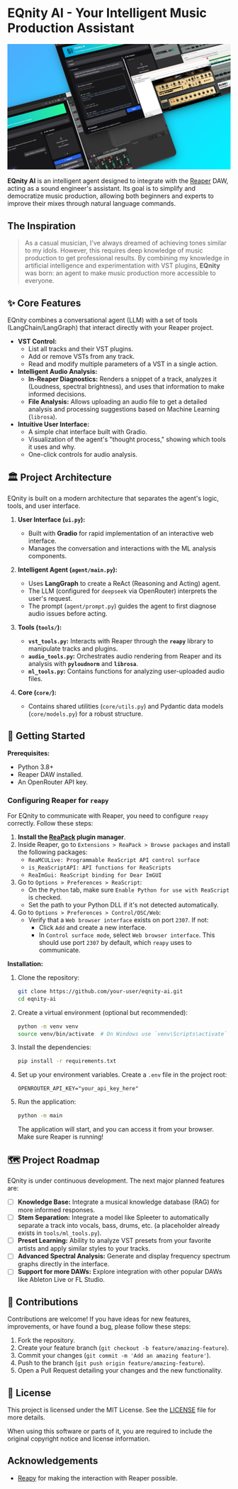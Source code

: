 # EQnity AI - Your Intelligent Music Production Assistant

![EQnity UI](assets/cover_1.png)

**EQnity AI** is an intelligent agent designed to integrate with the [Reaper](https://www.reaper.fm/) DAW, acting as a sound engineer's assistant. Its goal is to simplify and democratize music production, allowing both beginners and experts to improve their mixes through natural language commands.

## The Inspiration

> As a casual musician, I've always dreamed of achieving tones similar to my idols. However, this requires deep knowledge of music production to get professional results. By combining my knowledge in artificial intelligence and experimentation with VST plugins, **EQnity** was born: an agent to make music production more accessible to everyone.

## ✨ Core Features

EQnity combines a conversational agent (LLM) with a set of tools (LangChain/LangGraph) that interact directly with your Reaper project.

*   **VST Control:**
    *   List all tracks and their VST plugins.
    *   Add or remove VSTs from any track.
    *   Read and modify multiple parameters of a VST in a single action.
*   **Intelligent Audio Analysis:**
    *   **In-Reaper Diagnostics:** Renders a snippet of a track, analyzes it (Loudness, spectral brightness), and uses that information to make informed decisions.
    *   **File Analysis:** Allows uploading an audio file to get a detailed analysis and processing suggestions based on Machine Learning (`librosa`).
*   **Intuitive User Interface:**
    *   A simple chat interface built with Gradio.
    *   Visualization of the agent's "thought process," showing which tools it uses and why.
    *   One-click controls for audio analysis.

## 🏛️ Project Architecture

EQnity is built on a modern architecture that separates the agent's logic, tools, and user interface.

1.  **User Interface (`ui.py`):**
    *   Built with **Gradio** for rapid implementation of an interactive web interface.
    *   Manages the conversation and interactions with the ML analysis components.

2.  **Intelligent Agent (`agent/main.py`):**
    *   Uses **LangGraph** to create a ReAct (Reasoning and Acting) agent.
    *   The LLM (configured for `deepseek` via OpenRouter) interprets the user's request.
    *   The prompt (`agent/prompt.py`) guides the agent to first diagnose audio issues before acting.

3.  **Tools (`tools/`):**
    *   **`vst_tools.py`:** Interacts with Reaper through the **`reapy`** library to manipulate tracks and plugins.
    *   **`audio_tools.py`:** Orchestrates audio rendering from Reaper and its analysis with **`pyloudnorm`** and **`librosa`**.
    *   **`ml_tools.py`:** Contains functions for analyzing user-uploaded audio files.

4.  **Core (`core/`):**
    *   Contains shared utilities (`core/utils.py`) and Pydantic data models (`core/models.py`) for a robust structure.

## 🚀 Getting Started

**Prerequisites:**
*   Python 3.8+
*   Reaper DAW installed.
*   An OpenRouter API key.

### Configuring Reaper for `reapy`

For EQnity to communicate with Reaper, you need to configure `reapy` correctly. Follow these steps:

1.  **Install the [ReaPack](https://reapack.com/) plugin manager**.
2.  Inside Reaper, go to `Extensions > ReaPack > Browse packages` and install the following packages:
    *   `ReaMCULive: Programmable ReaScript API control surface`
    *   `is_ReaScriptAPI: API functions for ReaScripts`
    *   `ReaImGui: ReaScript binding for Dear ImGUI`
3.  Go to `Options > Preferences > ReaScript`:
    *   On the `Python` tab, make sure `Enable Python for use with ReaScript` is checked.
    *   Set the path to your Python DLL if it's not detected automatically.
4.  Go to `Options > Preferences > Control/OSC/Web`:
    *   Verify that a `Web browser interface` exists on port `2307`. If not:
        -   Click `Add` and create a new interface.
        -   In `Control surface mode`, select `Web browser interface`. This should use port `2307` by default, which `reapy` uses to communicate.

**Installation:**

1.  Clone the repository:
    ```bash
    git clone https://github.com/your-user/eqnity-ai.git
    cd eqnity-ai
    ```

2.  Create a virtual environment (optional but recommended):
    ```bash
    python -m venv venv
    source venv/bin/activate  # On Windows use `venv\Scripts\activate`
    ```

3.  Install the dependencies:
    ```bash
    pip install -r requirements.txt
    ```

4.  Set up your environment variables. Create a `.env` file in the project root:
    ```
    OPENROUTER_API_KEY="your_api_key_here"
    ```

5.  Run the application:
    ```bash
    python -m main
    ```
    The application will start, and you can access it from your browser. Make sure Reaper is running!

## 🗺️ Project Roadmap

EQnity is under continuous development. The next major planned features are:

*   [ ] **Knowledge Base:** Integrate a musical knowledge database (RAG) for more informed responses.
*   [ ] **Stem Separation:** Integrate a model like Spleeter to automatically separate a track into vocals, bass, drums, etc. (a placeholder already exists in `tools/ml_tools.py`).
*   [ ] **Preset Learning:** Ability to analyze VST presets from your favorite artists and apply similar styles to your tracks.
*   [ ] **Advanced Spectral Analysis:** Generate and display frequency spectrum graphs directly in the interface.
*   [ ] **Support for more DAWs:** Explore integration with other popular DAWs like Ableton Live or FL Studio.

## 🤝 Contributions

Contributions are welcome! If you have ideas for new features, improvements, or have found a bug, please follow these steps:

1.  Fork the repository.
2.  Create your feature branch (`git checkout -b feature/amazing-feature`).
3.  Commit your changes (`git commit -m 'Add an amazing feature'`).
4.  Push to the branch (`git push origin feature/amazing-feature`).
5.  Open a Pull Request detailing your changes and the new functionality.

## 📜 License
This project is licensed under the MIT License. See the [LICENSE](LICENSE) file for more details.

When using this software or parts of it, you are required to include the original copyright notice and license information.

## Acknowledgements
-   [Reapy](https://github.com/RomeoDespres/reapy) for making the interaction with Reaper possible.